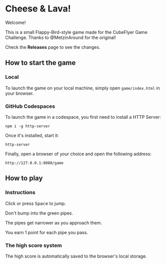 # Cheese & Lava!

Welcome!

This is a small Flappy-Bird-style game made for the CubeFlyer Game Challenge. Thanks to @MetzinAround for the original!

Check the **Releases** page to see the changes.

## How to start the game

### Local

To launch the game on your local machine, simply open `game/index.html` in your browser.

### GitHub Codespaces

To launch the game in a codespace, you first need to install a HTTP Server:

```
npm i -g http-server
```

Once it's installed, start it:

```
http-server
```

Finally, open a browser of your choice and open the following address:

```
http://127.0.0.1:8080/game
```

## How to play

### Instructions

Click or press <kbd>Space</kbd> to jump.

Don't bump into the green pipes.

The pipes get narrower as you approach them.

You earn 1 point for each pipe you pass.

### The high score system

The high score is automatically saved to the browser's local storage.
